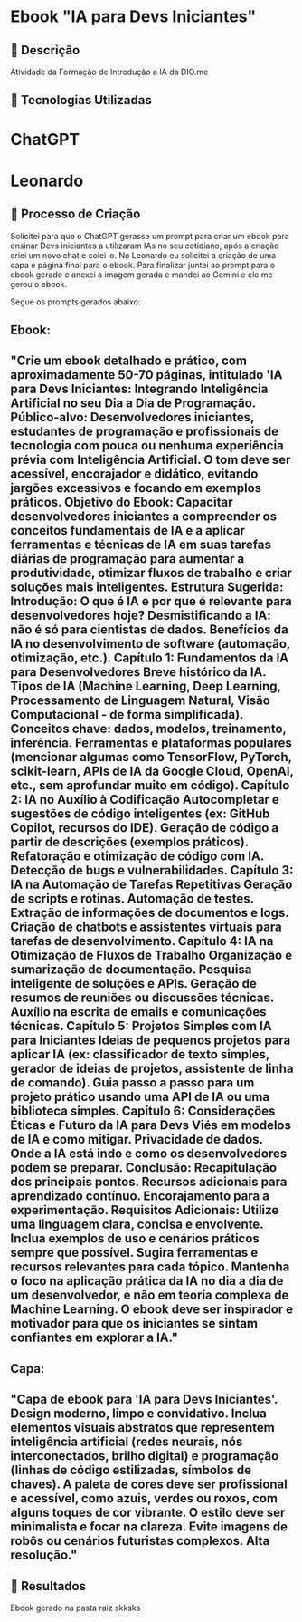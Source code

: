 # Ebook "IA para Devs Iniciantes"

## 📒 Descrição
Atividade da Formação de Introdução a IA da DIO.me

## 🤖 Tecnologias Utilizadas
# ChatGPT
# Leonardo

## 🧐 Processo de Criação
Solicitei para que o ChatGPT gerasse um prompt para criar um ebook para ensinar Devs iniciantes a utilizaram IAs no seu cotidiano, após a criação criei um novo chat e colei-o. No Leonardo eu solicitei a criação de uma capa e página final para o ebook. Para finalizar juntei ao prompt para o ebook gerado e anexei a imagem gerada e mandei ao Gemini e ele me gerou o ebook.

Segue os prompts gerados abaixo:

Ebook:
---
"Crie um ebook detalhado e prático, com aproximadamente 50-70 páginas, intitulado 'IA para Devs Iniciantes: Integrando Inteligência Artificial no seu Dia a Dia de Programação.
Público-alvo: Desenvolvedores iniciantes, estudantes de programação e profissionais de tecnologia com pouca ou nenhuma experiência prévia com Inteligência Artificial. O tom deve ser acessível, encorajador e       didático, evitando jargões excessivos e focando em exemplos práticos.
Objetivo do Ebook: Capacitar desenvolvedores iniciantes a compreender os conceitos fundamentais de IA e a aplicar ferramentas e técnicas de IA em suas tarefas diárias de programação para aumentar a               produtividade, otimizar fluxos de trabalho e criar soluções mais inteligentes.
Estrutura Sugerida:
Introdução:
O que é IA e por que é relevante para desenvolvedores hoje?
Desmistificando a IA: não é só para cientistas de dados.
Benefícios da IA no desenvolvimento de software (automação, otimização, etc.).
Capítulo 1: Fundamentos da IA para Desenvolvedores
Breve histórico da IA.
Tipos de IA (Machine Learning, Deep Learning, Processamento de Linguagem Natural, Visão Computacional - de forma simplificada).
Conceitos chave: dados, modelos, treinamento, inferência.
Ferramentas e plataformas populares (mencionar algumas como TensorFlow, PyTorch, scikit-learn, APIs de IA da Google Cloud, OpenAI, etc., sem aprofundar muito em código).
Capítulo 2: IA no Auxílio à Codificação
Autocompletar e sugestões de código inteligentes (ex: GitHub Copilot, recursos do IDE).
Geração de código a partir de descrições (exemplos práticos).
Refatoração e otimização de código com IA.
Detecção de bugs e vulnerabilidades.
Capítulo 3: IA na Automação de Tarefas Repetitivas
Geração de scripts e rotinas.
Automação de testes.
Extração de informações de documentos e logs.
Criação de chatbots e assistentes virtuais para tarefas de desenvolvimento.
Capítulo 4: IA na Otimização de Fluxos de Trabalho
Organização e sumarização de documentação.
Pesquisa inteligente de soluções e APIs.
Geração de resumos de reuniões ou discussões técnicas.
Auxílio na escrita de emails e comunicações técnicas.
Capítulo 5: Projetos Simples com IA para Iniciantes
Ideias de pequenos projetos para aplicar IA (ex: classificador de texto simples, gerador de ideias de projetos, assistente de linha de comando).
Guia passo a passo para um projeto prático usando uma API de IA ou uma biblioteca simples.
Capítulo 6: Considerações Éticas e Futuro da IA para Devs
Viés em modelos de IA e como mitigar.
Privacidade de dados.
Onde a IA está indo e como os desenvolvedores podem se preparar.
Conclusão:
Recapitulação dos principais pontos.
Recursos adicionais para aprendizado contínuo.
Encorajamento para a experimentação.
Requisitos Adicionais:
Utilize uma linguagem clara, concisa e envolvente.
Inclua exemplos de uso e cenários práticos sempre que possível.
Sugira ferramentas e recursos relevantes para cada tópico.
Mantenha o foco na aplicação prática da IA no dia a dia de um desenvolvedor, e não em teoria complexa de Machine Learning.
O ebook deve ser inspirador e motivador para que os iniciantes se sintam confiantes em explorar a IA."
---

Capa:
---
"Capa de ebook para 'IA para Devs Iniciantes'. Design moderno, limpo e convidativo. Inclua elementos visuais abstratos que representem inteligência artificial (redes neurais, nós interconectados, brilho digital) e programação (linhas de código estilizadas, símbolos de chaves). A paleta de cores deve ser profissional e acessível, como azuis, verdes ou roxos, com alguns toques de cor vibrante. O estilo deve ser minimalista e focar na clareza. Evite imagens de robôs ou cenários futuristas complexos. Alta resolução."
---

## 🚀 Resultados
Ebook gerado na pasta raiz skksks
